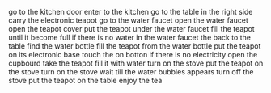 go to the kitchen door
enter to the kitchen
go to the table in the right side
carry the electronic teapot
go to the water faucet
open the water faucet
open the teapot cover 
put the teapot under the water faucet
fill the teapot until it become full
if there is no water in the water faucet the back to the table
find the water bottle
fill the teapot from the water bottle
put the teapot on its electronic base
touch the on botton
if there is no electricity
open the cupbourd
take the teapot 
fill it with water
turn on the stove
put the teapot on the stove
turn on the stove
wait till the water bubbles appears 
turn off the stove
put the teapot on the table
enjoy the tea
